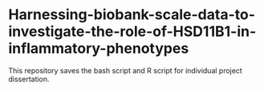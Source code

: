 # Harnessing-biobank-scale-data-to-investigate-the-role-of-HSD11B1-in-inflammatory-phenotypes
This repository saves the bash script and R script for individual project dissertation.
